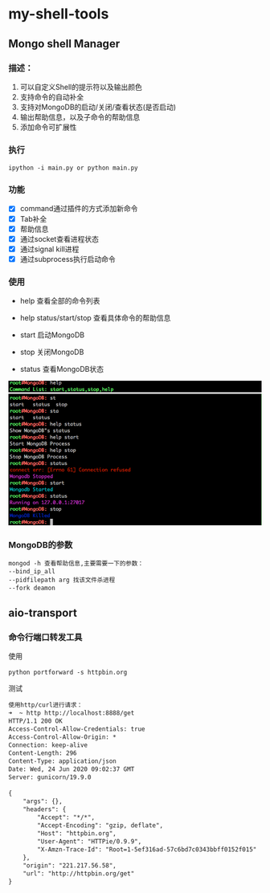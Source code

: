 # my-shell-tools

## Mongo shell Manager

### 描述：
1. 可以自定义Shell的提示符以及输出颜色
2. 支持命令的自动补全
3. 支持对MongoDB的启动/关闭/查看状态(是否启动)
4. 输出帮助信息，以及子命令的帮助信息
5. 添加命令可扩展性

### 执行

```
ipython -i main.py or python main.py
```

### 功能

- [x] command通过插件的方式添加新命令
- [x] Tab补全
- [x] 帮助信息
- [x] 通过socket查看进程状态
- [x] 通过signal kill进程
- [x] 通过subprocess执行启动命令

### 使用

- help 查看全部的命令列表

- help status/start/stop 查看具体命令的帮助信息

- start 启动MongoDB

- stop 关闭MongoDB

- status 查看MongoDB状态

![](mongo_shell/help.png)
![](mongo_shell/use.png)


### MongoDB的参数

```shell
mongod -h 查看帮助信息,主要需要一下的参数：
--bind_ip_all
--pidfilepath arg 找该文件杀进程
--fork deamon
```

## aio-transport

### 命令行端口转发工具


使用
```shell
python portforward -s httpbin.org
```

测试

```shell
使用http/curl进行请求：
➜  ~ http http://localhost:8888/get
HTTP/1.1 200 OK
Access-Control-Allow-Credentials: true
Access-Control-Allow-Origin: *
Connection: keep-alive
Content-Length: 296
Content-Type: application/json
Date: Wed, 24 Jun 2020 09:02:37 GMT
Server: gunicorn/19.9.0

{
    "args": {},
    "headers": {
        "Accept": "*/*",
        "Accept-Encoding": "gzip, deflate",
        "Host": "httpbin.org",
        "User-Agent": "HTTPie/0.9.9",
        "X-Amzn-Trace-Id": "Root=1-5ef316ad-57c6bd7c0343bbff0152f015"
    },
    "origin": "221.217.56.58",
    "url": "http://httpbin.org/get"
}
```